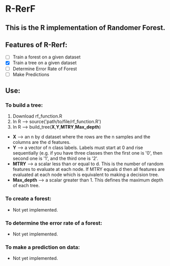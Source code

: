 # R-RerF
## This is the R implementation of Randomer Forest.

## Features of R-Rerf:
- [ ] Train a forest on a given dataset
- [x] Train a tree on a given dataset
- [ ] Determine Error Rate of Forest
- [ ] Make Predictions

## Use:
###   To build a tree:
 1. Download rf_function.R  
 2. In R --> source('path/to/file/rf_function.R')  
 3. In R --> build_tree(**X**,**Y**,**MTRY**,**Max_depth**)  
  - **X** --> an n by d dataset where the rows are the n samples and the columns are the d features.
  - **Y** --> a vector of n class labels.  Labels must start at 0 and rise sequentially (e.g. if you have three classes then the first one is '0', then second one is '1', and the third one is '2'.
  - **MTRY** --> a scalar less than or equal to d.  This is the number of random features to evaluate at each node.  If MTRY equals d then all features are evaluated at each node which is equivalent to making a decision tree.
  - **Max_depth** --> a scalar greater than 1.  This defines the maximum depth of each tree.

###   To create a forest:  
   - Not yet implemented.
  
###   To determine the error rate of a forest:  
   - Not yet implemented.
  
###   To make a prediction on data:  
   - Not yet implemented.  
